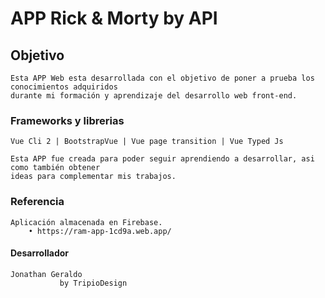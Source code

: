# APP Rick & Morty by API

## Objetivo
```
Esta APP Web esta desarrollada con el objetivo de poner a prueba los conocimientos adquiridos 
durante mi formación y aprendizaje del desarrollo web front-end.
```
### Frameworks y librerias
```
Vue Cli 2 | BootstrapVue | Vue page transition | Vue Typed Js
```
```
Esta APP fue creada para poder seguir aprendiendo a desarrollar, asi como también obtener 
ideas para complementar mis trabajos.
```

### Referencia
```
Aplicación almacenada en Firebase.
    • https://ram-app-1cd9a.web.app/
```

#### Desarrollador
```
Jonathan Geraldo
           by TripioDesign
```